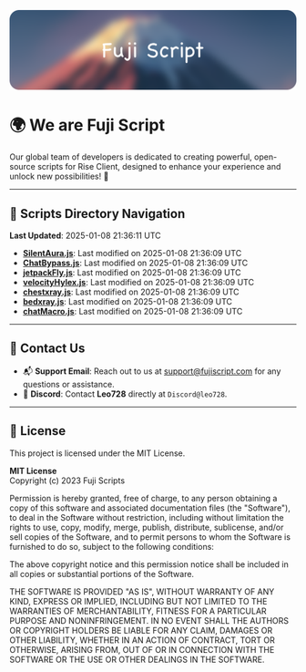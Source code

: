 ![Banner](.github/b.webp)

# 🌍 **We are Fuji Script**

Our global team of developers is dedicated to creating powerful, open-source scripts for Rise Client, designed to enhance your experience and unlock new possibilities! 🌟

---
<!-- SCRIPTS_NAVIGATION_START -->
## 📂 **Scripts Directory Navigation**

**Last Updated**: 2025-01-08 21:36:11 UTC

- **[SilentAura.js](scripts/SilentAura.js)**: Last modified on 2025-01-08 21:36:09 UTC
- **[ChatBypass.js](scripts/ChatBypass.js)**: Last modified on 2025-01-08 21:36:09 UTC
- **[jetpackFly.js](scripts/jetpackFly.js)**: Last modified on 2025-01-08 21:36:09 UTC
- **[velocityHylex.js](scripts/velocityHylex.js)**: Last modified on 2025-01-08 21:36:09 UTC
- **[chestxray.js](scripts/chestxray.js)**: Last modified on 2025-01-08 21:36:09 UTC
- **[bedxray.js](scripts/bedxray.js)**: Last modified on 2025-01-08 21:36:09 UTC
- **[chatMacro.js](scripts/chatMacro.js)**: Last modified on 2025-01-08 21:36:09 UTC

<!-- SCRIPTS_NAVIGATION_END -->

---

## 💬 **Contact Us**  
- 📬 **Support Email**: Reach out to us at [support@fujiscript.com](mailto:support@fujiscript.com) for any questions or assistance.  
- 💬 **Discord**: Contact **Leo728** directly at `Discord@leo728`.

---

## 📜 **License**

This project is licensed under the MIT License.  

**MIT License**  
Copyright (c) 2023 Fuji Scripts  

Permission is hereby granted, free of charge, to any person obtaining a copy of this software and associated documentation files (the "Software"), to deal in the Software without restriction, including without limitation the rights to use, copy, modify, merge, publish, distribute, sublicense, and/or sell copies of the Software, and to permit persons to whom the Software is furnished to do so, subject to the following conditions:  

The above copyright notice and this permission notice shall be included in all copies or substantial portions of the Software.  

THE SOFTWARE IS PROVIDED "AS IS", WITHOUT WARRANTY OF ANY KIND, EXPRESS OR IMPLIED, INCLUDING BUT NOT LIMITED TO THE WARRANTIES OF MERCHANTABILITY, FITNESS FOR A PARTICULAR PURPOSE AND NONINFRINGEMENT. IN NO EVENT SHALL THE AUTHORS OR COPYRIGHT HOLDERS BE LIABLE FOR ANY CLAIM, DAMAGES OR OTHER LIABILITY, WHETHER IN AN ACTION OF CONTRACT, TORT OR OTHERWISE, ARISING FROM, OUT OF OR IN CONNECTION WITH THE SOFTWARE OR THE USE OR OTHER DEALINGS IN THE SOFTWARE.  
